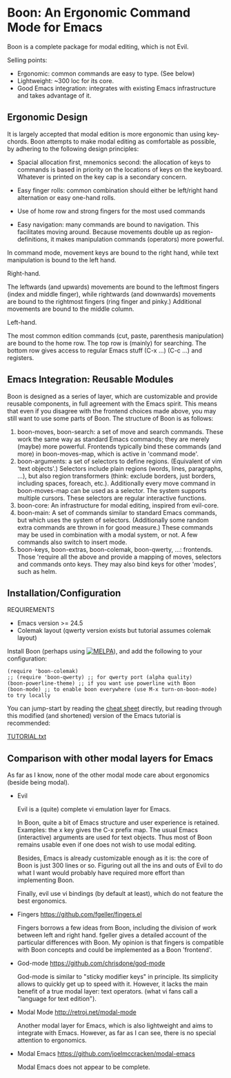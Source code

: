 Boon: An Ergonomic Command Mode for Emacs
==========================================

Boon is a complete package for modal editing, which is not Evil.

Selling points:
- Ergonomic: common commands are easy to type. (See below)
- Lightweight: ~300 loc for its core.
- Good Emacs integration: integrates with existing Emacs
  infrastructure and takes advantage of it.


Ergonomic Design
----------------

It is largely accepted that modal edition is more ergonomic than using
key-chords.  Boon attempts to make modal editing as comfortable as
possible, by adhering to the following design principles:

- Spacial allocation first, mnemonics second: the allocation of keys
  to commands is based in priority on the locations of keys on the
  keyboard. Whatever is printed on the key cap is a secondary concern.

- Easy finger rolls: common combination should either be left/right
  hand alternation or easy one-hand rolls.

- Use of home row and strong fingers for the most used commands

- Easy navigation: many commands are bound to navigation. This
  facilitates moving around. Because movements double up as
  region-definitions, it makes manipulation commands (operators) more
  powerful.

In command mode, movement keys are bound to the right hand, while text
manipulation is bound to the left hand.


Right-hand.

The leftwards (and upwards) movements are bound to the leftmost
fingers (index and middle finger), while rightwards (and downwards)
movements are bound to the rightmost fingers (ring finger and pinky.)
Additional movements are bound to the middle column.

Left-hand.

The most common edition commands (cut, paste, parenthesis
manipulation) are bound to the home row. The top row is (mainly) for
searching. The bottom row gives access to regular Emacs stuff (C-x
...) (C-c ...) and registers.


Emacs Integration: Reusable Modules
-----------------------------------

Boon is designed as a series of layer, which are customizable and
provide reusable components, in full agreement with the Emacs
spirit. This means that even if you disagree with the frontend choices
made above, you may still want to use some parts of Boon. The
structure of Boon is as follows:

1. boon-moves, boon-search: a set of move and search commands. These
   work the same way as standard Emacs commands; they are merely
   (maybe) more powerful. Frontends typically bind these commands (and
   more) in boon-moves-map, which is active in 'command mode'.
2. boon-arguments: a set of selectors to define regions. (Equivalent
   of vim 'text objects'.) Selectors include plain regions (words,
   lines, paragraphs, ...), but also region transformers (think:
   exclude borders, just borders, including spaces, foreach,
   etc.). Additionally every move command in boon-moves-map can be
   used as a selector. The system supports multiple
   cursors. These selectors are regular interactive functions.
3. boon-core: An infrastructure for modal editing, inspired from
   evil-core.
4. boon-main: A set of commands similar to standard Emacs commands,
   but which uses the system of selectors. (Additionally some random
   extra commands are thrown in for good measure.) These commands may
   be used in combination with a modal system, or not. A few commands
   also switch to insert mode.
5. boon-keys, boon-extras, boon-colemak, boon-qwerty, ...: frontends. Those
   'require all the above and provide a mapping of moves, selectors
   and commands onto keys. They may also bind keys for other 'modes',
   such as helm.

Installation/Configuration
--------------------------

REQUIREMENTS
- Emacs version >= 24.5
- Colemak layout (qwerty version exists but tutorial assumes colemak
  layout)

Install Boon (perhaps using
[![MELPA](http://stable.melpa.org/packages/boon-badge.svg)](http://stable.melpa.org/#/boon)),
and add the following to your configuration:

    (require 'boon-colemak)
    ;; (require 'boon-qwerty) ;; for qwerty port (alpha quality)
    (boon-powerline-theme) ;; if you want use powerline with Boon
    (boon-mode) ;; to enable boon everywhere (use M-x turn-on-boon-mode) to try locally

You can jump-start by reading the
[cheat sheet](https://pdf.yt/d/hSKUThNNSxrNFXkQ) directly, but reading
through this modified (and shortened) version of the Emacs tutorial is
recommended:

[TUTORIAL.txt](TUTORIAL.txt)

Comparison with other modal layers for Emacs
---------------------------------------------

As far as I know, none of the other modal mode care about ergonomics
(beside being modal).

- Evil

  Evil is a (quite) complete vi emulation layer for Emacs.

  In Boon, quite a bit of Emacs structure and user experience is
  retained. Examples: the x key gives the C-x prefix map.  The usual
  Emacs (interactive) arguments are used for text objects. Thus most of
  Boon remains usable even if one does not wish to use modal editing.

  Besides, Emacs is already customizable enough as it is: the core of
  Boon is just 300 lines or so. Figuring out all the ins and outs of
  Evil to do what I want would probably have required more effort than
  implementing Boon.

  Finally, evil use vi bindings (by default at least), which do not
  feature the best ergonomics.

- Fingers https://github.com/fgeller/fingers.el

  Fingers borrows a few ideas from Boon, including the division of work
  between left and right hand. fgeller gives a detailed account of the
  particular differences with Boon. My opinion is that fingers is
  compatible with Boon concepts and could be implemented as a Boon
  'frontend'.

- God-mode https://github.com/chrisdone/god-mode

  God-mode is similar to "sticky modifier keys" in principle. Its
  simplicity allows to quickly get up to speed with it. However, it
  lacks the main benefit of a true modal layer: text operators. (what
  vi fans call a "language for text edition").

- Modal Mode http://retroj.net/modal-mode

  Another modal layer for Emacs, which is also lightweight and aims to
  integrate with Emacs. However, as far as I can see, there is no
  special attention to ergonomics.

- Modal Emacs https://github.com/joelmccracken/modal-emacs

  Modal Emacs does not appear to be complete.


